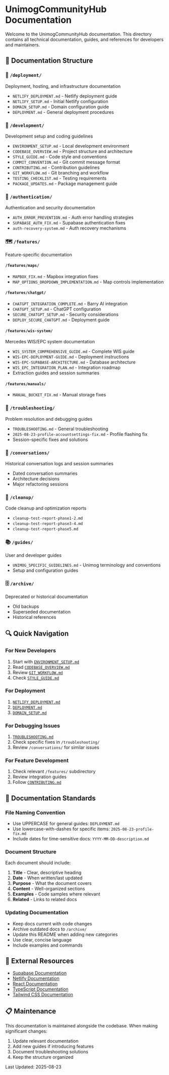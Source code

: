 # UnimogCommunityHub Documentation

Welcome to the UnimogCommunityHub documentation. This directory contains all technical documentation, guides, and references for developers and maintainers.

## 📁 Documentation Structure

### 🚀 `/deployment/`
Deployment, hosting, and infrastructure documentation
- `NETLIFY_DEPLOYMENT.md` - Netlify deployment guide
- `NETLIFY_SETUP.md` - Initial Netlify configuration
- `DOMAIN_SETUP.md` - Domain configuration guide
- `DEPLOYMENT.md` - General deployment procedures

### 🔧 `/development/`
Development setup and coding guidelines
- `ENVIRONMENT_SETUP.md` - Local development environment
- `CODEBASE_OVERVIEW.md` - Project structure and architecture
- `STYLE_GUIDE.md` - Code style and conventions
- `COMMIT_CONVENTION.md` - Git commit message format
- `CONTRIBUTING.md` - Contribution guidelines
- `GIT_WORKFLOW.md` - Git branching and workflow
- `TESTING_CHECKLIST.md` - Testing requirements
- `PACKAGE_UPDATES.md` - Package management guide

### 🔐 `/authentication/`
Authentication and security documentation
- `AUTH_ERROR_PREVENTION.md` - Auth error handling strategies
- `SUPABASE_AUTH_FIX.md` - Supabase authentication fixes
- `auth-recovery-system.md` - Auth recovery mechanisms

### 🗺️ `/features/`
Feature-specific documentation

#### `/features/maps/`
- `MAPBOX_FIX.md` - Mapbox integration fixes
- `MAP_OPTIONS_DROPDOWN_IMPLEMENTATION.md` - Map controls implementation

#### `/features/chatgpt/`
- `CHATGPT_INTEGRATION_COMPLETE.md` - Barry AI integration
- `CHATGPT_SETUP.md` - ChatGPT configuration
- `SECURE_CHATGPT_SETUP.md` - Security considerations
- `DEPLOY_SECURE_CHATGPT.md` - Deployment guide

#### `/features/wis-system/`
Mercedes WIS/EPC system documentation
- `WIS_SYSTEM_COMPREHENSIVE_GUIDE.md` - Complete WIS guide
- `WIS-EPC-DEPLOYMENT-GUIDE.md` - Deployment instructions
- `WIS-EPC-SUPABASE-ARCHITECTURE.md` - Database architecture
- `WIS_EPC_INTEGRATION_PLAN.md` - Integration roadmap
- Extraction guides and session summaries

#### `/features/manuals/`
- `MANUAL_BUCKET_FIX.md` - Manual storage fixes

### 🐛 `/troubleshooting/`
Problem resolution and debugging guides
- `TROUBLESHOOTING.md` - General troubleshooting
- `2025-08-23-profile-accountsettings-fix.md` - Profile flashing fix
- Session-specific fixes and solutions

### 💬 `/conversations/`
Historical conversation logs and session summaries
- Dated conversation summaries
- Architecture decisions
- Major refactoring sessions

### 🧹 `/cleanup/`
Code cleanup and optimization reports
- `cleanup-test-report-phase1-2.md`
- `cleanup-test-report-phase3-4.md`
- `cleanup-test-report-phase5.md`

### 📚 `/guides/`
User and developer guides
- `UNIMOG_SPECIFIC_GUIDELINES.md` - Unimog terminology and conventions
- Setup and configuration guides

### 🗄️ `/archive/`
Deprecated or historical documentation
- Old backups
- Superseded documentation
- Historical references

## 🔍 Quick Navigation

### For New Developers
1. Start with [`ENVIRONMENT_SETUP.md`](development/ENVIRONMENT_SETUP.md)
2. Read [`CODEBASE_OVERVIEW.md`](development/CODEBASE_OVERVIEW.md)
3. Review [`GIT_WORKFLOW.md`](development/GIT_WORKFLOW.md)
4. Check [`STYLE_GUIDE.md`](development/STYLE_GUIDE.md)

### For Deployment
1. [`NETLIFY_DEPLOYMENT.md`](deployment/NETLIFY_DEPLOYMENT.md)
2. [`DEPLOYMENT.md`](deployment/DEPLOYMENT.md)
3. [`DOMAIN_SETUP.md`](deployment/DOMAIN_SETUP.md)

### For Debugging Issues
1. [`TROUBLESHOOTING.md`](troubleshooting/TROUBLESHOOTING.md)
2. Check specific fixes in `/troubleshooting/`
3. Review `/conversations/` for similar issues

### For Feature Development
1. Check relevant `/features/` subdirectory
2. Review integration guides
3. Follow [`CONTRIBUTING.md`](development/CONTRIBUTING.md)

## 📝 Documentation Standards

### File Naming Convention
- Use UPPERCASE for general guides: `DEPLOYMENT.md`
- Use lowercase-with-dashes for specific items: `2025-08-23-profile-fix.md`
- Include dates for time-sensitive docs: `YYYY-MM-DD-description.md`

### Document Structure
Each document should include:
1. **Title** - Clear, descriptive heading
2. **Date** - When written/last updated
3. **Purpose** - What the document covers
4. **Content** - Well-organized sections
5. **Examples** - Code samples where relevant
6. **Related** - Links to related docs

### Updating Documentation
- Keep docs current with code changes
- Archive outdated docs to `/archive/`
- Update this README when adding new categories
- Use clear, concise language
- Include examples and commands

## 🔗 External Resources

- [Supabase Documentation](https://supabase.com/docs)
- [Netlify Documentation](https://docs.netlify.com)
- [React Documentation](https://react.dev)
- [TypeScript Documentation](https://www.typescriptlang.org/docs)
- [Tailwind CSS Documentation](https://tailwindcss.com/docs)

## 📋 Maintenance

This documentation is maintained alongside the codebase. When making significant changes:
1. Update relevant documentation
2. Add new guides if introducing features
3. Document troubleshooting solutions
4. Keep the structure organized

Last Updated: 2025-08-23